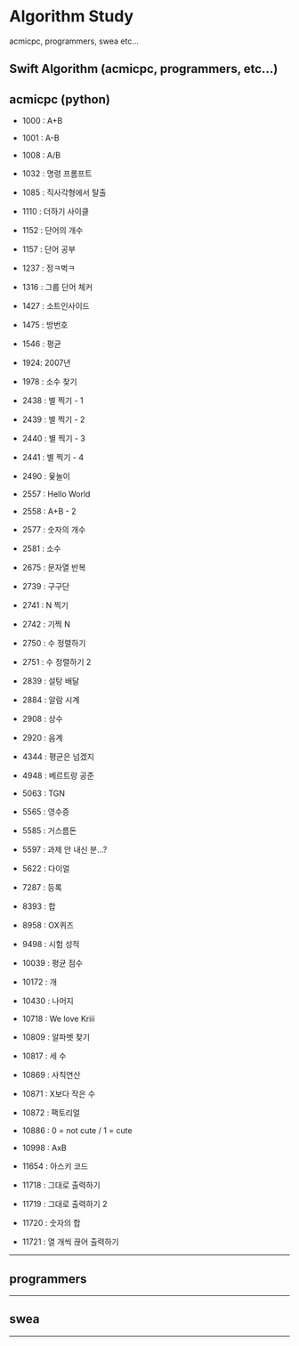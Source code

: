 # Algorithm Study

acmicpc, programmers, swea etc...

## Swift Algorithm (acmicpc, programmers, etc...)

## acmicpc (python)

- 1000 : A+B

- 1001 : A-B

- 1008 : A/B

- 1032 : 명령 프롬프트

- 1085 : 직사각형에서 탈출

- 1110 : 더하기 사이클

- 1152 : 단어의 개수

- 1157 : 단어 공부

- 1237 : 정ㅋ벅ㅋ

- 1316 : 그룹 단어 체커

- 1427 : 소트인사이드

- 1475 : 방번호

- 1546 : 평균

- 1924: 2007년

- 1978 : 소수 찾기

- 2438 : 별 찍기 - 1

- 2439 : 별 찍기 - 2

- 2440 : 별 찍기 - 3

- 2441 : 별 찍기 - 4

- 2490 : 윷놀이

- 2557 : Hello World

- 2558 : A+B - 2

- 2577 : 숫자의 개수

- 2581 : 소수

- 2675 : 문자열 반복

- 2739 : 구구단

- 2741 : N 찍기

- 2742 : 기찍 N

- 2750 : 수 정렬하기

- 2751 : 수 정렬하기 2

- 2839 : 설탕 배달

- 2884 : 알람 시계

- 2908 : 상수

- 2920 : 음계

- 4344 : 평균은 넘겠지

- 4948 : 베르트랑 공준

- 5063 : TGN

- 5565 : 영수증

- 5585 : 거스름돈

- 5597 : 과제 안 내신 분…?

- 5622 : 다이얼

- 7287 : 등록

- 8393 : 합

- 8958 : OX퀴즈

- 9498 : 시험 성적

- 10039 : 평균 점수

- 10172 : 개

- 10430 : 나머지

- 10718 : We love Kriii

- 10809 : 알파벳 찾기

- 10817 : 세 수

- 10869 : 사칙연산

- 10871 : X보다 작은 수

- 10872 : 팩토리얼

- 10886 : 0 = not cute / 1 = cute

- 10998 : AxB

- 11654 : 아스키 코드

- 11718 : 그대로 출력하기

- 11719 : 그대로 출력하기 2

- 11720 : 숫자의 합

- 11721 : 열 개씩 끊어 출력하기

  

---

## programmers



---

## swea



---





